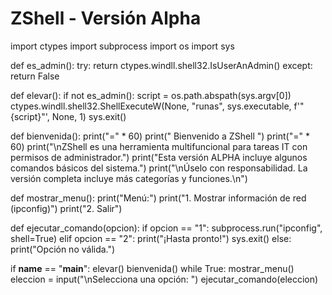 # ZShell - Versión Alpha
import ctypes
import subprocess
import os
import sys

def es_admin():
    try:
        return ctypes.windll.shell32.IsUserAnAdmin()
    except:
        return False

def elevar():
    if not es_admin():
        script = os.path.abspath(sys.argv[0])
        ctypes.windll.shell32.ShellExecuteW(None, "runas", sys.executable, f'"{script}"', None, 1)
        sys.exit()

def bienvenida():
    print("=" * 60)
    print("              Bienvenido a ZShell              ")
    print("=" * 60)
    print("\nZShell es una herramienta multifuncional para tareas IT con permisos de administrador.")
    print("Esta versión ALPHA incluye algunos comandos básicos del sistema.")
    print("\nÚselo con responsabilidad. La versión completa incluye más categorías y funciones.\n")

def mostrar_menu():
    print("Menú:")
    print("1. Mostrar información de red (ipconfig)")
    print("2. Salir")

def ejecutar_comando(opcion):
    if opcion == "1":
        subprocess.run("ipconfig", shell=True)
    elif opcion == "2":
        print("¡Hasta pronto!")
        sys.exit()
    else:
        print("Opción no válida.")

if __name__ == "__main__":
    elevar()
    bienvenida()
    while True:
        mostrar_menu()
        eleccion = input("\nSelecciona una opción: ")
        ejecutar_comando(eleccion)
